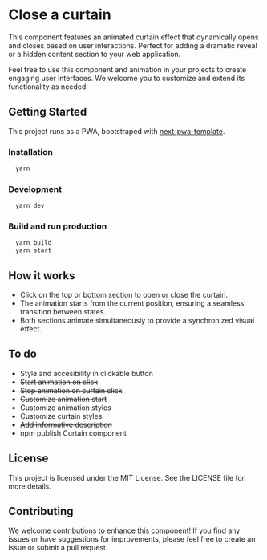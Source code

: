 # Close a curtain

This component features an animated curtain effect that dynamically opens and closes based on user interactions.
Perfect for adding a dramatic reveal or a hidden content section to your web application.

Feel free to use this component and animation in your projects to create engaging user interfaces. We welcome you to customize and extend its functionality as needed!

## Getting Started

This project runs as a PWA, bootstraped with [next-pwa-template](https://github.com/softwarenacho/next-pwa-template).

### Installation

```bash
  yarn
```

### Development

```bash
  yarn dev
```

### Build and run production

```bash
  yarn build
  yarn start
```

## How it works

- Click on the top or bottom section to open or close the curtain.
- The animation starts from the current position, ensuring a seamless transition between states.
- Both sections animate simultaneously to provide a synchronized visual effect.

## To do

- Style and accesibility in clickable button
- ~~Start animation on click~~
- ~~Stop animation on curtain click~~
- ~~Customize animation start~~
- Customize animation styles
- Customize curtain styles
- ~~Add informative description~~
- npm publish Curtain component

## License

This project is licensed under the MIT License. See the LICENSE file for more details.

## Contributing

We welcome contributions to enhance this component! If you find any issues or have suggestions for improvements, please feel free to create an issue or submit a pull request.
